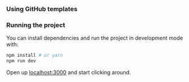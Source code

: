 ### Using GitHub templates

### Running the project

You can install dependencies and run the project in development mode with:

```bash
npm install # or yarn
npm run dev
```

Open up [localhost:3000](http://localhost:3000) and start clicking around.
